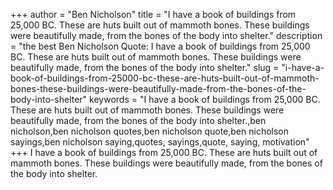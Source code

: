 +++
author = "Ben Nicholson"
title = "I have a book of buildings from 25,000 BC. These are huts built out of mammoth bones. These buildings were beautifully made, from the bones of the body into shelter."
description = "the best Ben Nicholson Quote: I have a book of buildings from 25,000 BC. These are huts built out of mammoth bones. These buildings were beautifully made, from the bones of the body into shelter."
slug = "i-have-a-book-of-buildings-from-25000-bc-these-are-huts-built-out-of-mammoth-bones-these-buildings-were-beautifully-made-from-the-bones-of-the-body-into-shelter"
keywords = "I have a book of buildings from 25,000 BC. These are huts built out of mammoth bones. These buildings were beautifully made, from the bones of the body into shelter.,ben nicholson,ben nicholson quotes,ben nicholson quote,ben nicholson sayings,ben nicholson saying,quotes, sayings,quote, saying, motivation"
+++
I have a book of buildings from 25,000 BC. These are huts built out of mammoth bones. These buildings were beautifully made, from the bones of the body into shelter.
